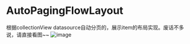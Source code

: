 # AutoPagingFlowLayout
根据collectionView datasource自动分页的，展示item的布局实现。废话不多说，请直接看图~~
![image](https://github.com/hoowang/AutoPagingFlowLayout/blob/master/AutoPage.gif)  
